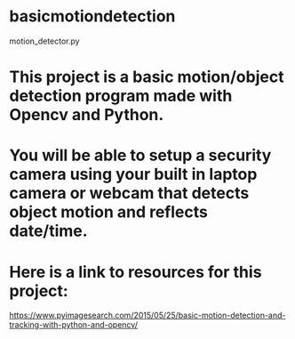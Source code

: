 # basicmotiondetection
motion_detector.py

# This project is a basic motion/object detection program made with Opencv and Python.
# You will be able to setup a security camera using your built in laptop camera or webcam that detects object motion and reflects date/time.

# Here is a link to resources for this project:
https://www.pyimagesearch.com/2015/05/25/basic-motion-detection-and-tracking-with-python-and-opencv/
